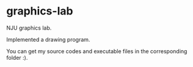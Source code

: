 # graphics-lab
NJU graphics lab.

Implemented a drawing program.

You can get my source codes and executable files in the corresponding folder :).
